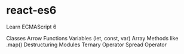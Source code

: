 # react-es6
Learn ECMAScript 6

Classes
Arrow Functions
Variables (let, const, var)
Array Methods like .map()
Destructuring
Modules
Ternary Operator
Spread Operator
